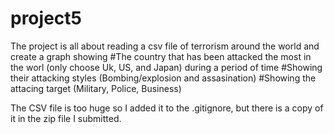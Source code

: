 # project5
The project is all about reading a csv file of terrorism around the world and create a graph showing
  #The country that has been attacked the most in the worl (only choose Uk, US, and Japan) during a period of time
  #Showing their attacking styles (Bombing/explosion and assasination)
  #Showing the attacing target (Military, Police, Business)



The CSV file is too huge so I added it to the .gitignore, but there is a copy of it in the zip file I submitted.
